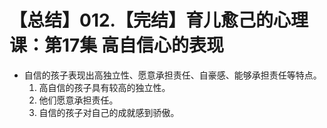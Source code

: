 # 【总结】012.【完结】育儿愈己的心理课：第17集 高自信心的表现

-   自信的孩子表现出高独立性、愿意承担责任、自豪感、能够承担责任等特点。
    1.  高自信的孩子具有较高的独立性。
    2.  他们愿意承担责任。
    3.  自信的孩子对自己的成就感到骄傲。